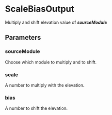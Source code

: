 # ScaleBiasOutput

Multiply and shift elevation value of _**sourceModule**_

## Parameters

### sourceModule

Choose which module to multiply and to shift.

### scale

A number to multiply with the elevation.

### bias

A number to shift the elevation.

